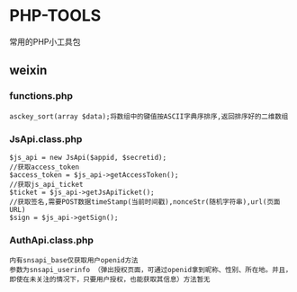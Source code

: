 # PHP-TOOLS
常用的PHP小工具包
## weixin
### functions.php
	asckey_sort(array $data);将数组中的键值按ASCII字典序排序,返回排序好的二维数组
### JsApi.class.php
	$js_api = new JsApi($appid, $secretid);
	//获取access_token
	$access_token = $js_api->getAccessToken();
	//获取js_api_ticket
	$ticket = $js_api->getJsApiTicket();
	//获取签名,需要POST数据timeStamp(当前时间戳),nonceStr(随机字符串),url(页面URL)
	$sign = $js_api->getSign();
### AuthApi.class.php
	内有snsapi_base仅获取用户openid方法
	参数为snsapi_userinfo （弹出授权页面，可通过openid拿到昵称、性别、所在地。并且，即使在未关注的情况下，只要用户授权，也能获取其信息）方法暂无